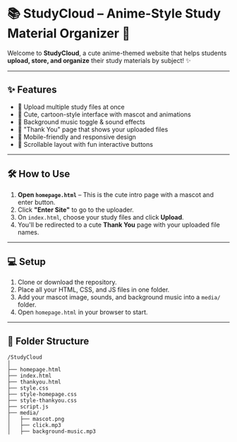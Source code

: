# 📚 StudyCloud – Anime-Style Study Material Organizer 🌸

Welcome to **StudyCloud**, a cute anime-themed website that helps students **upload, store, and organize** their study materials by subject! ✨

---

## ✨ Features

- 📁 Upload multiple study files at once
- 🌸 Cute, cartoon-style interface with mascot and animations
- 🎵 Background music toggle & sound effects
- 💌 "Thank You" page that shows your uploaded files
- 🎀 Mobile-friendly and responsive design
- 🐾 Scrollable layout with fun interactive buttons

---

## 🛠️ How to Use

1. **Open `homepage.html`** – This is the cute intro page with a mascot and enter button.
2. Click **"Enter Site"** to go to the uploader.
3. On `index.html`, choose your study files and click **Upload**.
4. You'll be redirected to a cute **Thank You** page with your uploaded file names.

---

## 💻 Setup

1. Clone or download the repository.
2. Place all your HTML, CSS, and JS files in one folder.
3. Add your mascot image, sounds, and background music into a `media/` folder.
4. Open `homepage.html` in your browser to start.

---

## 📁 Folder Structure

```plaintext
/StudyCloud
│
├── homepage.html
├── index.html
├── thankyou.html
├── style.css
├── style-homepage.css
├── style-thankyou.css
├── script.js
├── media/
│   ├── mascot.png
│   ├── click.mp3
│   ├── background-music.mp3

